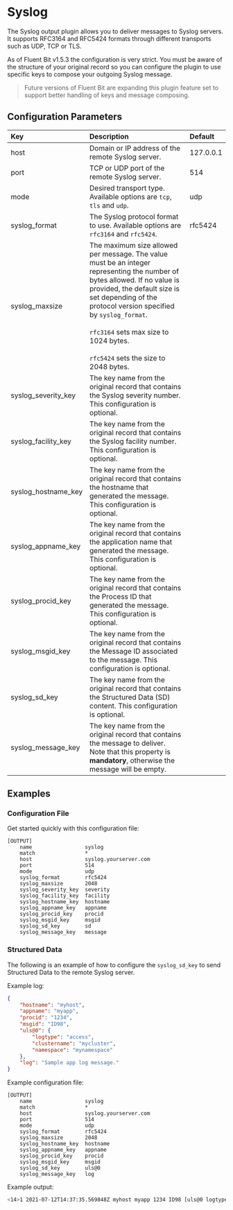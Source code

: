 # Syslog

The Syslog output plugin allows you to deliver messages to Syslog servers. It supports RFC3164 and RFC5424 formats through different transports such as UDP, TCP or TLS.

As of Fluent Bit v1.5.3 the configuration is very strict. You must be aware of the structure of your original record so you can configure the plugin to use specific keys to compose your outgoing Syslog message.

> Future versions of Fluent Bit are expanding this plugin feature set to support better handling of keys and message composing.

## Configuration Parameters

| Key | Description | Default |
| :--- | :--- | :--- |
| host | Domain or IP address of the remote Syslog server. | 127.0.0.1 |
| port | TCP or UDP port of the remote Syslog server. | 514 |
| mode | Desired transport type. Available options are `tcp`, `tls` and `udp`. | udp |
| syslog\_format | The Syslog protocol format to use. Available options are `rfc3164` and `rfc5424`. | rfc5424 |
| syslog\_maxsize | The maximum size allowed per message. The value must be an integer representing the number of bytes allowed. If no value is provided, the default size is set depending of the protocol version specified by `syslog_format`.<br><br>`rfc3164` sets max size to 1024 bytes.<br><br>`rfc5424` sets the size to 2048 bytes. |  |
| syslog\_severity\_key | The key name from the original record that contains the Syslog severity number. This configuration is optional. |  |
| syslog\_facility\_key | The key name from the original record that contains the Syslog facility number. This configuration is optional. |  |
| syslog\_hostname\_key | The key name from the original record that contains the hostname that generated the message. This configuration is optional. |  |
| syslog\_appname\_key | The key name from the original record that contains the application name that generated the message. This configuration is optional. |  |
| syslog\_procid\_key | The key name from the original record that contains the Process ID that generated the message. This configuration is optional. |  |
| syslog\_msgid\_key | The key name from the original record that contains the Message ID associated to the message. This configuration is optional. |  |
| syslog\_sd\_key | The key name from the original record that contains the Structured Data \(SD\)  content. This configuration is optional. |  |
| syslog\_message\_key | The key name from the original record that contains the message to deliver. Note that this property is **mandatory**, otherwise the message will be empty. |  |

## Examples

### Configuration File

Get started quickly with this configuration file:

```text
[OUTPUT]
    name                 syslog
    match                *
    host                 syslog.yourserver.com
    port                 514
    mode                 udp
    syslog_format        rfc5424
    syslog_maxsize       2048
    syslog_severity_key  severity
    syslog_facility_key  facility
    syslog_hostname_key  hostname
    syslog_appname_key   appname
    syslog_procid_key    procid
    syslog_msgid_key     msgid
    syslog_sd_key        sd
    syslog_message_key   message
```

### Structured Data

The following is an example of how to configure the `syslog_sd_key` to send Structured Data to the remote Syslog server.

Example log:

```json
{
    "hostname": "myhost",
    "appname": "myapp",
    "procid": "1234",
    "msgid": "ID98",
    "uls@0": {
        "logtype": "access",
        "clustername": "mycluster",
        "namespace": "mynamespace"
    },
    "log": "Sample app log message."
}
```

Example configuration file:

```text
[OUTPUT]
    name                 syslog
    match                *
    host                 syslog.yourserver.com
    port                 514
    mode                 udp
    syslog_format        rfc5424
    syslog_maxsize       2048
    syslog_hostname_key  hostname
    syslog_appname_key   appname
    syslog_procid_key    procid
    syslog_msgid_key     msgid    
    syslog_sd_key        uls@0
    syslog_message_key   log
```

Example output:

```bash
<14>1 2021-07-12T14:37:35.569848Z myhost myapp 1234 ID98 [uls@0 logtype="access" clustername="mycluster" namespace="mynamespace"] Sample app log message.
```